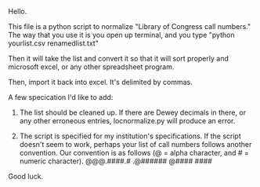 Hello.

This file is a python script to normalize "Library of Congress call numbers." The way that you use it is you open up terminal, and you type "python yourlist.csv renamedlist.txt"

Then it will take the list and convert it so that it will sort properly and microsoft excel, or any other spreadsheet program.

Then, import it back into excel.  It's delimited by commas.

A few specication I'd like to add:

1. The list should be cleaned up.  If there are Dewey decimals in there, or any other erroneous entries, locnormalize.py will produce an error.

2.  The script is specified for my institution's specifications.  If the script doesn't seem to work, perhaps your list of call numbers follows another convention.  Our convention is as follows (@ = alpha character, and # = numeric character).  @@@.####.# .@###### @#### ####

Good luck.
